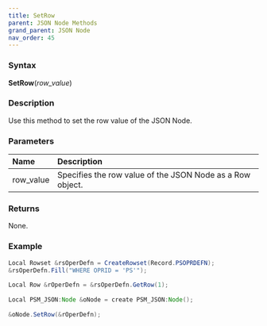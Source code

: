 ```yaml
---
title: SetRow
parent: JSON Node Methods
grand_parent: JSON Node
nav_order: 45
---
```


### [](#header-3)Syntax

**SetRow**(_row_value_)

### [](#header-3)Description

Use this method to set the row value of the JSON Node.

### [](#header-3)Parameters

| Name            | Description                                                                    |
|:----------------|:-------------------------------------------------------------------------------|
| row_value       | Specifies the row value of the JSON Node as a Row object.                      |


### [](#header-3)Returns

None.

### [](#header-3)Example

```java
Local Rowset &rsOperDefn = CreateRowset(Record.PSOPRDEFN);
&rsOperDefn.Fill("WHERE OPRID = 'PS'");
   
Local Row &rOperDefn = &rsOperDefn.GetRow(1);
   
Local PSM_JSON:Node &oNode = create PSM_JSON:Node();
   
&oNode.SetRow(&rOperDefn);
```
